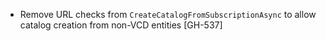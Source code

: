 * Remove URL checks from `CreateCatalogFromSubscriptionAsync` to allow catalog creation from non-VCD entities [GH-537]
